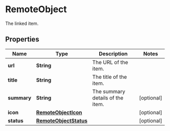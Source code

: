 

# RemoteObject

The linked item.

## Properties

| Name | Type | Description | Notes |
|------------ | ------------- | ------------- | -------------|
|**url** | **String** | The URL of the item. |  |
|**title** | **String** | The title of the item. |  |
|**summary** | **String** | The summary details of the item. |  [optional] |
|**icon** | [**RemoteObjectIcon**](RemoteObjectIcon.md) |  |  [optional] |
|**status** | [**RemoteObjectStatus**](RemoteObjectStatus.md) |  |  [optional] |



